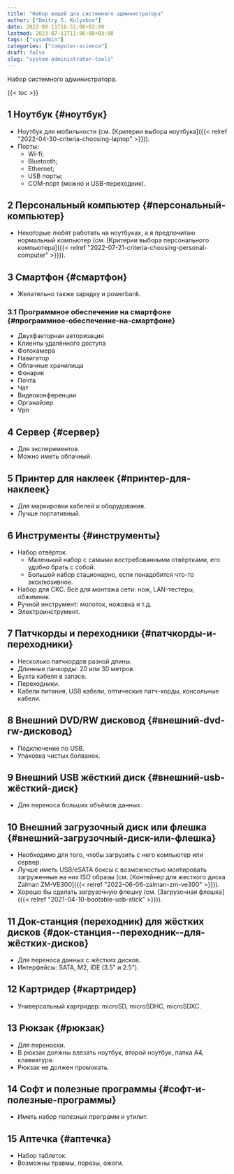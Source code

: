 ```yaml
---
title: "Набор вещей для системного администратора"
author: ["Dmitry S. Kulyabov"]
date: 2022-09-11T16:51:00+03:00
lastmod: 2023-07-11T11:06:00+03:00
tags: ["sysadmin"]
categories: ["computer-science"]
draft: false
slug: "system-administrator-tools"
---
```


Набор системного администратора.

<!--more-->

{{< toc >}}


## <span class="section-num">1</span> Ноутбук {#ноутбук}

-   Ноутбук для мобильности (см. [Критерии выбора ноутбука]({{< relref "2022-04-30-criteria-choosing-laptop" >}})).
-   Порты:
    -   Wi-fi;
    -   Bluetooth;
    -   Ethernet;
    -   USB порты;
    -   COM-порт (можно и USB-переходник).


## <span class="section-num">2</span> Персональный компьютер {#персональный-компьютер}

-   Некоторые любят работать на ноутбуках, а я предпочитаю нормальный компьютер (см. [Критерии выбора персонального компьютера]({{< relref "2022-07-21-criteria-choosing-personal-computer" >}})).


## <span class="section-num">3</span> Смартфон {#смартфон}

-   Желательно также зарядку и powerbank.


### <span class="section-num">3.1</span> Программное обеспечение на смартфоне {#программное-обеспечение-на-смартфоне}

-   Двухфакторная авторизация
-   Клиенты удалённого доступа
-   Фотокамера
-   Навигатор
-   Облачные хранилища
-   Фонарик
-   Почта
-   Чат
-   Видеоконференции
-   Органайзер
-   Vpn


## <span class="section-num">4</span> Сервер {#сервер}

-   Для экспериментов.
-   Можно иметь облачный.


## <span class="section-num">5</span> Принтер для наклеек {#принтер-для-наклеек}

-   Для маркировки кабелей и оборудования.
-   Лучше портативный.


## <span class="section-num">6</span> Инструменты {#инструменты}

-   Набор отвёрток.
    -   Маленький набор с самыми востребованными отвёртками, его удобно брать с собой.
    -   Большой набор стационарно, если понадобится что-то эксклюзивное.
-   Набор для СКС. Всё для монтажа сети: нож, LAN-тестеры, обжимник.
-   Ручной инструмент: молоток, ножовка и т.д.
-   Электроинструмент.


## <span class="section-num">7</span> Патчкорды и переходники {#патчкорды-и-переходники}

-   Несколько патчкордов разной длины.
-   Длинные пачкорды: 20 или 30 метров.
-   Бухта кабеля в запасе.
-   Переходники.
-   Кабели питания, USB кабели, оптические патч-корды, консольные кабели.


## <span class="section-num">8</span> Внешний DVD/RW дисковод {#внешний-dvd-rw-дисковод}

-   Подключение по USB.
-   Упаковка чистых болванок.


## <span class="section-num">9</span> Внешний USB жёсткий диск {#внешний-usb-жёсткий-диск}

-   Для переноса больших объёмов данных.


## <span class="section-num">10</span> Внешний загрузочный диск или флешка {#внешний-загрузочный-диск-или-флешка}

-   Необходимо для того, чтобы загрузить с него компьютер или сервер.
-   Лучше иметь USB/eSATA боксы с возможностью монтировать загруженные на них ISO образы (см. [Контейнер для жесткого диска Zalman ZM-VE300]({{< relref "2022-06-06-zalman-zm-ve300" >}})).
-   Хорошо бы сделать загрузочную флешку (см. [Загрузочная флешка]({{< relref "2021-04-10-bootable-usb-stick" >}})).


## <span class="section-num">11</span> Док-станция (переходник) для жёстких дисков {#док-станция--переходник--для-жёстких-дисков}

-   Для переноса данных с жёстких дисков.
-   Интерфейсы: SATA, M2, IDE (3.5" и 2.5").


## <span class="section-num">12</span> Картридер {#картридер}

-   Универсальный картридер: microSD, microSDHC, microSDXC.


## <span class="section-num">13</span> Рюкзак {#рюкзак}

-   Для переноски.
-   В рюкзак должны влезать ноутбук, второй ноутбук, папка А4, клавиатура.
-   Рюкзак не должен промокать.


## <span class="section-num">14</span> Софт и полезные программы {#софт-и-полезные-программы}

-   Иметь набор полезных программ и утилит.


## <span class="section-num">15</span> Аптечка {#аптечка}

-   Набор таблеток.
-   Возможны травмы, порезы, ожоги.

